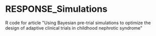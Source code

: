# RESPONSE_Simulations
R code for article "Using Bayesian pre-trial simulations to optimize the design of adaptive clinical trials in childhood nephrotic syndrome"
